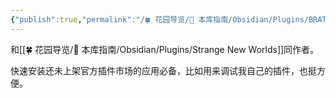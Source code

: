 ```yaml
---
{"publish":true,"permalink":"/🍀 花园导览/🧰 本库指南/Obsidian/Plugins/BRAT.md","created":"2024-05-11","modified":"2025-07-10","published":"2025-07-10T20:56:42.162+08:00","tags":["obsidian插件"],"cssclasses":""}
---
```



和[[🍀 花园导览/🧰 本库指南/Obsidian/Plugins/Strange New Worlds]]同作者。

快速安装还未上架官方插件市场的应用必备，比如用来调试我自己的插件，也挺方便。
